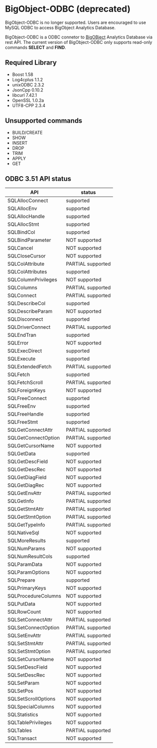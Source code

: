 # BigObject-ODBC (deprecated)

BigObject-ODBC is no longer supported. Users are encouraged to use MySQL ODBC to access BigObject Analytics Database.

BigObject-ODBC is a ODBC connetor to [BigOBject](https://hub.docker.com/r/bigobject/bigobject/) Analytics Database via rest API. The current version of BigObject-ODBC only supports read-only commands **SELECT** and **FIND**.

## Required Library

* Boost 1.58
* Log4cplus 1.1.2
* unixODBC 2.3.2
* JsonCpp 0.10.2
* libcurl 7.42.1
* OpenSSL 1.0.2a
* UTF8-CPP 2.3.4

## Unsupported commands

* BUILD/CREATE
* SHOW
* INSERT
* DROP
* TRIM
* APPLY
* GET


## ODBC 3.51 API status

API             | status
----------------|----------
SQLAllocConnect | supported  
SQLAllocEnv     | supported  
SQLAllocHandle  | supported  
SQLAllocStmt    | supported
SQLBindCol      | supported  
SQLBindParameter| NOT supported  
SQLCancel       | NOT supported  
SQLCloseCursor  | NOT supported  
SQLColAttribute  | PARTIAL supported  
SQLColAttributes |  supported  
SQLColumnPrivileges | NOT supported  
SQLColumns  | PARTIAL supported  
SQLConnect  | PARTIAL supported  
SQLDescribeCol  | supported  
SQLDescribeParam | NOT supported  
SQLDisconnect  | supported  
SQLDriverConnect  | PARTIAL supported  
SQLEndTran  | supported  
SQLError  | NOT supported  
SQLExecDirect  | supported  
SQLExecute  | supported  
SQLExtendedFetch  | PARTIAL supported  
SQLFetch  | supported  
SQLFetchScroll  | PARTIAL supported  
SQLForeignKeys  | NOT supported  
SQLFreeConnect  | supported  
SQLFreeEnv  | supported  
SQLFreeHandle  | supported  
SQLFreeStmt  | supported  
SQLGetConnectAttr  | PARTIAL supported  
SQLGetConnectOption | PARTIAL supported  
SQLGetCursorName  | NOT supported  
SQLGetData  | supported  
SQLGetDescField |  NOT supported  
SQLGetDescRec  | NOT supported  
SQLGetDiagField  | NOT supported  
SQLGetDiagRec  | NOT supported  
SQLGetEnvAttr  | PARTIAL supported  
SQLGetInfo  | PARTIAL supported  
SQLGetStmtAttr  | PARTIAL supported  
SQLGetStmtOption  | PARTIAL supported  
SQLGetTypeInfo  | PARTIAL supported  
SQLNativeSql  | NOT supported  
SQLMoreResults  | supported  
SQLNumParams  | NOT supported  
SQLNumResultCols  | supported  
SQLParamData  | NOT supported  
SQLParamOptions |  NOT supported  
SQLPrepare  | supported  
SQLPrimaryKeys  | NOT supported  
SQLProcedureColumns | NOT supported  
SQLPutData  | NOT supported  
SQLRowCount |  NOT supported  
SQLSetConnectAttr | PARTIAL supported  
SQLSetConnectOption | PARTIAL supported  
SQLSetEnvAttr | PARTIAL supported  
SQLSetStmtAttr |  PARTIAL supported  
SQLSetStmtOption  | PARTIAL supported  
SQLSetCursorName  | NOT supported  
SQLSetDescField  | NOT supported  
SQLSetDescRec  | NOT supported  
SQLSetParam  | NOT supported  
SQLSetPos  | NOT supported  
SQLSetScrollOptions | NOT supported  
SQLSpecialColumns  | NOT supported  
SQLStatistics  | NOT supported  
SQLTablePrivileges |  NOT supported  
SQLTables  | PARTIAL supported  
SQLTransact  | NOT supported  
